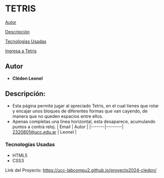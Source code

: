# TETRIS

[Autor](#autor)

[Descripción](#descripción)

[Tecnologías Usadas](#tecnologías-usadas)

[Ingresa a Tetris](https://ucc-labcompu2.github.io/proyecto2024-cledon/)

## Autor
* **Clédon Leonel**
## Descripción:
* Esta página permite jugar al apreciado Tetris, en el cual tienes que rotar y encajar unos bloques de diferentes formas que van cayendo, de manera que no queden espacios entre ellos.
* Apenas completas una línea horizontal, esta desaparece, acumulando puntos a contra reloj.
  | Email | Autor |
  |-------|--------|
  2320801@ucc.edu.ar | Leonel |
### Tecnologías Usadas
* HTML5
* CSS3

Link del Proyecto: https://ucc-labcompu2.github.io/proyecto2024-cledon/
